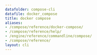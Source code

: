 ```yaml
---
datafolder: compose-cli
datafile: docker_compose
title: docker compose
aliases:
- /compose/reference/docker-compose/
- /compose/reference/help/
- /engine/reference/commandline/compose/
- /compose/reference/
layout: cli
---
```


<!--
Sorry, but the contents of this page are automatically generated from
Docker's source code. If you want to suggest a change to the text that appears
here, you'll need to find the string by searching this repo:
https://github.com/docker/compose
-->
